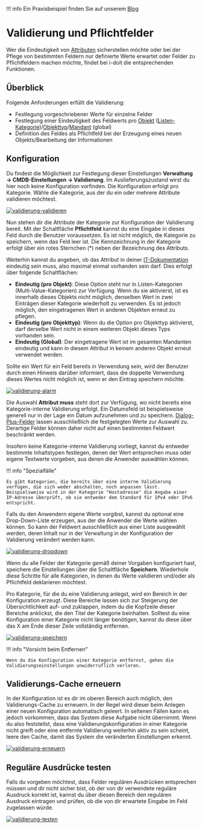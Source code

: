 !!! info 
    Ein Praxisbeispiel finden Sie auf unserem [Blog](https://www.i-doit.com/blog/validierung-von-daten-und-eingaben-in-i-doit/)

# Validierung und Pflichtfelder

Wer die Eindeutigkeit von [Attributen](../glossar.md) sicherstellen möchte oder bei der Pflege von bestimmten Feldern nur definierte Werte erwartet oder Felder zu Pflichtfeldern machen möchte, findet bei i-doit die entsprechenden Funktionen.

Überblick
---------

Folgende Anforderungen erfüllt die Validierung:

*   Festlegung vorgeschriebener Werte für einzelne Felder
*   Festlegung einer Eindeutigkeit des Feldwerts pro [Objekt](../grundlagen/struktur-it-dokumentation.md) ([Listen-Kategorie](../grundlagen/struktur-it-dokumentation.md))/[Objekttyp](../grundlagen/struktur-it-dokumentation.md)/[Mandant](../glossar.md) (global)
*   Definition des Feldes als Pflichtfeld bei der Erzeugung eines neuen Objekts/Bearbeitung der Informationen

Konfiguration
-------------

Du findest die Möglichkeit zur Festlegung dieser Einstellungen **Verwaltung → CMDB-Einstellungen → **Validierung****. Im Auslieferungszustand wirst du hier noch keine Konfiguration vorfinden. Die Konfiguration erfolgt pro Kategorie. Wähle die Kategorie, aus der du ein oder mehrere Attribute validieren möchtest.

[![validierung-validieren](../assets/images/de/effizientes-dokumentieren/validierung-und-pflichtfelder/1-vup.png)](../assets/images/de/effizientes-dokumentieren/validierung-und-pflichtfelder/1-vup.png)

Nun stehen dir die Attribute der Kategorie zur Konfiguration der Validierung bereit. Mit der Schaltfläche **Pflichtfeld** kannst du eine Eingabe in dieses Feld durch die Benutzer voraussetzen. Es ist nicht möglich, die Kategorie zu speichern, wenn das Feld leer ist. Die Kennzeichnung in der Kategorie erfolgt über ein rotes Sternchen (\*) neben der Bezeichnung des Attributs.

Weiterhin kannst du angeben, ob das Attribut in deiner [IT-Dokumentation](../grundlagen/struktur-it-dokumentation.md) eindeutig sein muss, also maximal einmal vorhanden sein darf. Dies erfolgt über folgende Schaltflächen:

*   **Eindeutig (pro Objekt)**: Diese Option steht nur in Listen-Kategorien (Multi-Value-Kategorien) zur Verfügung. Wenn du sie aktivierst, ist es innerhalb dieses Objekts nicht möglich, denselben Wert in zwei Einträgen dieser Kategorie wiederholt zu verwenden. Es ist jedoch möglich, den eingetragenen Wert in anderen Objekten erneut zu pflegen.
*   **Eindeutig (pro Objekttyp)**: Wenn du die Option pro Objekttyp aktivierst, darf derselbe Wert nicht in einem weiteren Objekt dieses Typs vorhanden sein.
*   **Eindeutig (Global)**: Der eingetragene Wert ist im gesamten Mandanten eindeutig und kann in diesem Attribut in keinem anderen Objekt erneut verwendet werden.

Sollte ein Wert für ein Feld bereits in Verwendung sein, wird der Benutzer durch einen Hinweis darüber informiert, dass die doppelte Verwendung dieses Wertes nicht möglich ist, wenn er den Eintrag speichern möchte.

[![validierung-alarm](../assets/images/de/effizientes-dokumentieren/validierung-und-pflichtfelder/2-vup.png)](../assets/images/de/effizientes-dokumentieren/validierung-und-pflichtfelder/2-vup.png)

Die Auswahl **Attribut muss** steht dort zur Verfügung, wo nicht bereits eine Kategorie-interne Validierung erfolgt. Ein Datumsfeld ist beispielsweise generell nur in der Lage ein Datum aufzunehmen und zu speichern. [Dialog-Plus-Felder](../grundlagen/attributfelder.md) lassen ausschließlich die festgelegten Werte zur Auswahl zu. Derartige Felder können daher nicht auf einen bestimmten Feldwert beschränkt werden.

Insofern keine Kategorie-interne Validierung vorliegt, kannst du entweder bestimmte Inhaltstypen festlegen, denen der Wert entsprechen muss oder eigene Textwerte vorgeben, aus denen die Anwender auswählen können.

!!! info "Spezialfälle"

    Es gibt Kategorien, die bereits über eine interne Validierung verfügen, die sich weder abschalten, noch anpassen lässt. Beispielsweise wird in der Kategorie "Hostadresse" die Angabe einer IP-Adresse überprüft, ob sie entweder dem Standard für IPv4 oder IPv6 entspricht.

Falls du den Anwendern eigene Werte vorgibst, kannst du optional eine Drop-Down-Liste erzeugen, aus der die Anwender die Werte wählen können. So kann der Feldwert ausschließlich aus einer Liste ausgewählt werden, deren Inhalt nur in der Verwaltung in der Konfiguration der Validierung verändert werden kann.

[![validierung-dropdown](../assets/images/de/effizientes-dokumentieren/validierung-und-pflichtfelder/3-vup.png)](../assets/images/de/effizientes-dokumentieren/validierung-und-pflichtfelder/3-vup.png)

Wenn du alle Felder der Kategorie gemäß deiner Vorgaben konfiguriert hast, speichere die Einstellungen über die Schaltfläche **Speichern**. Wiederhole diese Schritte für alle Kategorien, in denen du Werte validieren und/oder als Pflichtfeld deklarieren möchtest.

Pro Kategorie, für die du eine Validierung anlegst, wird ein Bereich in der Konfiguration erzeugt. Diese Bereiche lassen sich zur Steigerung der Übersichtlichkeit auf- und zuklappen, indem du die Kopfzeile dieser Bereiche anklickst, die den Titel der Kategorie beinhalten. Solltest du eine Konfiguration einer Kategorie nicht länger benötigen, kannst du diese über das X am Ende dieser Zeile vollständig entfernen.

[![validierung-speichern](../assets/images/de/effizientes-dokumentieren/validierung-und-pflichtfelder/4-vup.png)](../assets/images/de/effizientes-dokumentieren/validierung-und-pflichtfelder/4-vup.png)

!!! info "Vorsicht beim Entfernen"

    Wenn du die Konfiguration einer Kategorie entfernst, gehen die Validierungseinstellungen unwiderruflich verloren.

Validierungs-Cache erneuern
---------------------------

In der Konfiguration ist es dir im oberen Bereich auch möglich, den Validierungs-Cache zu erneuern. In der Regel wird dieser beim Anlegen einer neuen Konfiguration automatisch geleert. In seltenen Fällen kann es jedoch vorkommen, dass das System diese Aufgabe nicht übernimmt. Wenn du also feststellst, dass eine Validierungskonfiguration in einer Kategorie nicht greift oder eine entfernte Validierung weiterhin aktiv zu sein scheint, leere den Cache, damit das System die veränderten Einstellungen erkennt.

[![validierung-erneuern](../assets/images/de/effizientes-dokumentieren/validierung-und-pflichtfelder/5-vup.png)](../assets/images/de/effizientes-dokumentieren/validierung-und-pflichtfelder/5-vup.png)

Reguläre Ausdrücke testen
-------------------------

Falls du vorgeben möchtest, dass Felder regulären Ausdrücken entsprechen müssen und dir nicht sicher bist, ob der von dir verwendete reguläre Ausdruck korrekt ist, kannst du über diesen Bereich den regulären Ausdruck eintragen und prüfen, ob die von dir erwartete Eingabe im Feld zugelassen würde.

[![validierung-testen](../assets/images/de/effizientes-dokumentieren/validierung-und-pflichtfelder/6-vup.png)](../assets/images/de/effizientes-dokumentieren/validierung-und-pflichtfelder/6-vup.png)